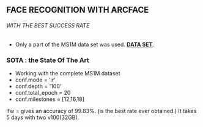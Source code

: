 ## FACE RECOGNITION WITH ARCFACE
###### WITH THE BEST SUCCESS RATE
- Only a part of the MS1M data set was used.
**[DATA SET](https://drive.google.com/file/d/1wjA5Gtx6EnH9W4m9gbFwzkBUWjceFqT3/view?usp=sharing)**.
  

### SOTA : the State Of The Art
- Working with the complete MS1M dataset
- conf.mode = 'ir'
- conf.depth = '100'
- conf.total_epoch = 20
- conf.milestones = [12,16,18]

lfw = gives an accuracy of 99.83%. (is the best rate ever obtained.)
It takes 5 days with two v100(32GB).

